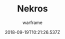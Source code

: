 ---
title: Nekros
seoTitle: Warframe Nekros. Nekros Abilities. Warfame Nekros Builds
description: Nekros is the master of the dead. His abilities are all about exploiting vulnerabilities in the living and utilizing the corpses of the dead for his own purposes.
date: 2018-09-19T10:21:26.537Z
author: warframe
layout: warframes
permalink: /warframes/nekros/
image: /images/frames/nekros.jpg
video_url: L5eYHpNB_UU
footerImage: /images/frames/nekros.jpg
---